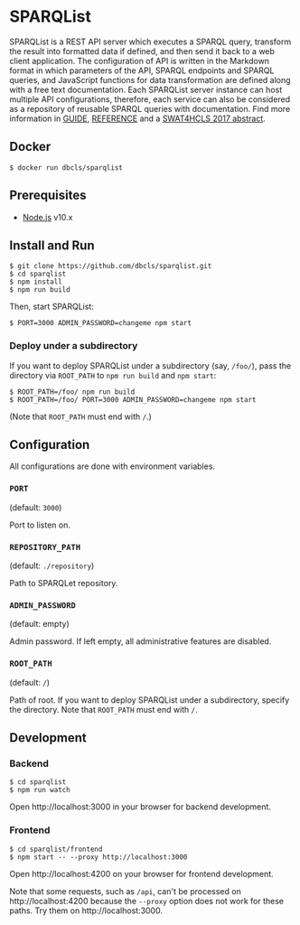 # SPARQList

SPARQList is a REST API server which executes a SPARQL query, transform the result into formatted data if defined, and then send it back to a web client application. The configuration of API is written in the Markdown format in which parameters of the API, SPARQL endpoints and SPARQL queries, and JavaScript functions for data transformation are defined along with a free text documentation. Each SPARQList server instance can host multiple API configurations, therefore, each service can also be considered as a repository of reusable SPARQL queries with documentation. Find more information in [GUIDE](doc/GUIDE.md), [REFERENCE](doc/REFERENCE.md) and a [SWAT4HCLS 2017 abstract](http://ceur-ws.org/Vol-2042/paper47.pdf).

## Docker

    $ docker run dbcls/sparqlist

## Prerequisites

* [Node.js](https://nodejs.org/) v10.x

## Install and Run

    $ git clone https://github.com/dbcls/sparqlist.git
    $ cd sparqlist
    $ npm install
    $ npm run build

Then, start SPARQList:

    $ PORT=3000 ADMIN_PASSWORD=changeme npm start


### Deploy under a subdirectory

If you want to deploy SPARQList under a subdirectory (say, `/foo/`), pass the directory via `ROOT_PATH` to `npm run build` and `npm start`:

    $ ROOT_PATH=/foo/ npm run build
    $ ROOT_PATH=/foo/ PORT=3000 ADMIN_PASSWORD=changeme npm start

(Note that `ROOT_PATH` must end with `/`.)


## Configuration

All configurations are done with environment variables.

### `PORT`

(default: `3000`)

Port to listen on.

### `REPOSITORY_PATH`

(default: `./repository`)

Path to SPARQLet repository.

### `ADMIN_PASSWORD`

(default: empty)

Admin password. If left empty, all administrative features are disabled.

### `ROOT_PATH`

(default: `/`)

Path of root. If you want to deploy SPARQList under a subdirectory, specify the directory. Note that `ROOT_PATH` must end with `/`.

## Development

### Backend

    $ cd sparqlist
    $ npm run watch

Open http://localhost:3000 in your browser for backend development.

### Frontend

    $ cd sparqlist/frontend
    $ npm start -- --proxy http://localhost:3000

Open http://localhost:4200 on your browser for frontend development.

Note that some requests, such as `/api`, can't be processed on http://localhost:4200 because the `--proxy` option does not work for these paths. Try them on http://localhost:3000.
